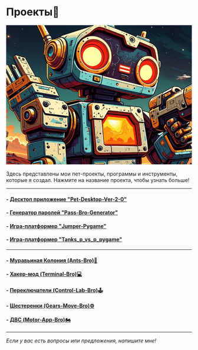 # <div class="animate__animated animate__bounce">Проекты🤖</div>
<link rel="stylesheet" href="https://cdnjs.cloudflare.com/ajax/libs/animate.css/4.1.1/animate.min.css">

![robot](images/robot.jpg)

Здесь представлены мои пет-проекты, программы и инструменты, которые я создал. Нажмите на название проекта, чтобы узнать больше!

---

#### - [Десктоп приложение "Pet-Desktop-Ver-2-0"](project1.md)
#### - [Генератор паролей "Pass-Bro-Generator"](project2.md)
#### - [Игра-платформер "Jumper-Pygame"](project3.md)
#### - [Игра-платформер "Tanks_p_vs_p_pygame"](project4.md)

---

#### - [Муравьиная Колония (Ants-Bro)🐜](ant_colony/ants.html)
#### - [Хакер-мод (Terminal-Bro)💻](../hacking/hacking.md)
#### - [Переключатели (Control-Lab-Bro)🕹️](switches/switches_sliders.html)
#### - [Шестеренки (Gears-Move-Bro)⚙️](gears/gears_move.html)
#### - [ДВС (Motor-App-Bro)🏍️](engineers_app/motor_bro.html)

---

*Если у вас есть вопросы или предложения, напишите мне!*
